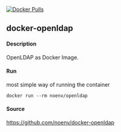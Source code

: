 [![Docker Pulls](https://badgen.net/docker/pulls/noenv/openldap)](https://hub.docker.com/r/noenv/openldap)

## docker-openldap

#### Description

OpenLDAP as Docker Image.

#### Run

most simple way of running the container

    docker run --rm noenv/openldap

#### Source

https://github.com/noenv/docker-openldap

